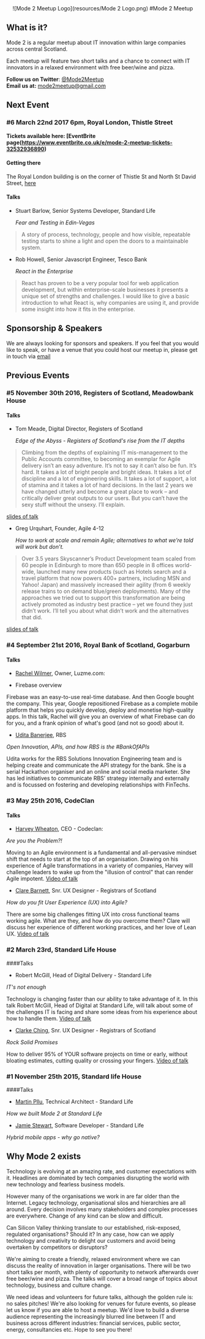 <center>
![Mode 2 Meetup Logo](resources/Mode 2 Logo.png)
#Mode 2 Meetup
</center>

## What is it?

Mode 2 is a regular meetup about IT innovation within large companies across central Scotland.
 
Each meetup will feature two short talks and a chance to connect with IT innovators in a relaxed environment with free beer/wine and pizza. 

**Follow us on Twitter**: [@Mode2Meetup](https://twitter.com/mode2meetup)  
**Email us at:** [mode2meetup@gmail.com](mailto:mode2meetup@gmail.com)



## Next Event

### #6 March 22nd 2017 6pm, Royal London, Thistle Street

**Tickets available here: [EventBrite page(https://www.eventbrite.co.uk/e/mode-2-meetup-tickets-32532936890)**

#### Getting there

The Royal London building is on the corner of Thistle St and North St David Street, [here](https://goo.gl/maps/Gbgpxv1g6AA2)

#### Talks
* Stuart Barlow, Senior Systems Developer, Standard Life 

  *Fear and Testing in Edin-Vegas*

> A story of process, technology, people  and how visible, repeatable testing starts to shine a light and open the doors to a maintainable system.


* Rob Howell, Senior Javascript Engineer, Tesco Bank

   *React in the Enterprise* 

> React has proven to be a very popular tool for web application development, but within enterprise-scale businesses it presents a unique set of strengths and challenges. I would like to give a basic introduction to what React is, why companies are using it, and provide some insight into how it fits in the enterprise.



## Sponsorship & Speakers

We are always looking for sponsors and speakers. If you feel that you would like to speak, or have a venue that you could host our meetup in, please get in touch via [email](mailto:mode2meetup@gmail.com)

## Previous Events

### #5 November 30th 2016, Registers of Scotland, Meadowbank House
#### Talks
* Tom Meade, Digital Director, Registers of Scotland

  *Edge of the Abyss - Registers of Scotland's rise from the IT depths*

> Climbing from the depths of explaining IT mis-management to the Public Accounts committee, to becoming an exemplar for Agile delivery isn’t an easy adventure. It’s not to say it can’t also be fun. It’s hard. It takes a lot of bright people and bright ideas. It takes a lot of discipline and a lot of engineering skills. It takes a lot of support, a lot of stamina and it takes a lot of hard decisions. In the last 2 years we have changed utterly and become a great place to work – and critically deliver great outputs to our users. But you can’t have the sexy stuff without the unsexy. I’ll explain.

[slides of talk](https://drive.google.com/open?id=0Bxk-xK1iAvteVlhKampfNVZpWTg)


* Greg Urquhart, Founder, Agile 4-12

   *How to work at scale and remain Agile; alternatives to what we’re told will work but don’t.*

> Over 3.5 years Skyscanner’s Product Development team scaled from 60 people in Edinburgh to more than 650 people in 8 offices world-wide, launched many new products (such as Hotels search and a travel platform that now powers 400+ partners, including MSN and Yahoo! Japan) and massively increased their agility (from 6 weekly release trains to on demand blue/green deployments).  Many of the approaches we tried out to support this transformation are being actively promoted as industry best practice – yet we found they just didn’t work.  I’ll tell you about what didn’t work and the alternatives that did.

[slides of talk](https://drive.google.com/open?id=0Bxk-xK1iAvteRThSZU5JRWVzbEk)

### #4 September 21st 2016, Royal Bank of Scotland, Gogarburn 
#### Talks
* [Rachel Wilmer](https://twitter.com/rwillmer), Owner, Luzme.com: 

 * Firebase overview
 
 Firebase was an easy-to-use real-time database. And then Google bought the company. This year, Google repositioned Firebase as a complete mobile platform that helps you quickly develop, deploy and monetise high-quality apps. In this talk, Rachel will give you an overview of what Firebase can do for you, and a frank opinion of what's good (and not so good) about it.

* [Udita Banerjee](https://twitter.com/auditbanshee), RBS

 *Open Innovation, APIs, and how RBS is the #BankOfAPIs*

 Udita works for the RBS Solutions Innovation Engineering team and is helping create and communicate the API strategy for the bank. She is a serial Hackathon organiser and an online and social media marketer. She has led initiatives to communicate RBS’ strategy internally and externally and is focussed on fostering and developing relationships with FinTechs.


### #3 May 25th 2016, CodeClan 
#### Talks
* [Harvey Wheaton](https://twitter.com/harveywheaton), CEO - Codeclan: 

 *Are you the Problem?!*  
 
 Moving to an Agile environment is a fundamental and all-pervasive mindset shift that needs to start at the top of an organisation. Drawing on his experience of Agile transformations in a variety of companies, Harvey will challenge leaders to wake up from the "illusion of control" that can render Agile impotent. [Video of talk](https://www.youtube.com/watch?v=pH3SOLUp3v8)

* [Clare Barnett](https://twitter.com/ClareBarnett), Snr. UX Designer -  Registrars of Scotland

 *How do you fit User Experience (UX) into Agile?*

 There are some big challenges fitting UX into cross functional teams working agile. What are they, and how do you overcome them? Clare will discuss her experience of different working practices, and her love of Lean UX. [Video of talk](https://www.youtube.com/watch?v=o-GK9ffw9T0)

### #2 March 23rd, Standard Life House

####Talks
* Robert McGill, Head of Digital Delivery - Standard Life

 *IT's not enough*  
 
 Technology is changing faster than our ability to take advantage of it. In this talk Robert McGill, Head of Digital at Standard Life, will talk about some of the challenges IT is facing and share some ideas from his experience about how to handle them. [Video of talk]()

* [Clarke Ching](https://twitter.com/clarkeching), Snr. UX Designer -  Registrars of Scotland

 *Rock Solid Promises*

 How to deliver 95% of YOUR software projects on time or early, without bloating estimates, cutting quality or crossing your fingers.  [Video of talk]()


### #1 November 25th 2015, Standard life House
####Talks
* [Martin Pllu](https://twitter.com/martinpllu), Technical Architect - Standard Life  

 *How we built Mode 2 at Standard Life*  


* [Jamie Stewart](https://twitter.com/jamsstu), Software Developer - Standard Life

 *Hybrid mobile apps - why go native?*



## Why Mode 2 exists

Technology is evolving at an amazing rate, and customer expectations with it. Headlines are dominated by tech companies disrupting the world with new technology and fearless business models.

However many of the organisations we work in are far older than the Internet. Legacy technology, organisational silos and hierarchies are all around. Every decision involves many stakeholders and complex processes are everywhere. Change of any kind can be slow and difficult.

Can Silicon Valley thinking translate to our established, risk-exposed, regulated organisations? Should it? In any case, how can we apply technology and creativity to delight our customers and avoid being overtaken by competitors or disruptors?

We're aiming to create a friendly, relaxed environment where we can discuss the reality of innovation in larger organisations. There will be two short talks per month, with plenty of opportunity to network afterwards over free beer/wine and pizza. The talks will cover a broad range of topics about technology, business and culture change.

We need ideas and volunteers for future talks, although the golden rule is: no sales pitches! We're also looking for venues for future events, so please let us know if you are able to host a meetup.
We'd love to build a diverse audience representing the increasingly blurred line between IT and business across different industries: financial services, public sector, energy, consultancies etc.
Hope to see you there!
